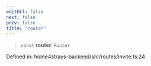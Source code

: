 ```yaml
---
editUrl: false
next: false
prev: false
title: "router"
---
```


> `const` **router**: `Router`

Defined in: home4strays-backend/src/routes/invite.ts:24
